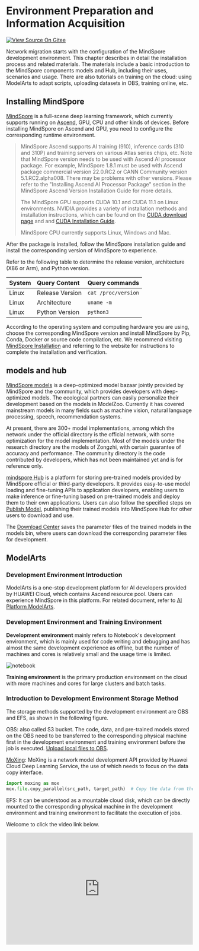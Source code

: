 # Environment Preparation and Information Acquisition

[![View Source On Gitee](https://mindspore-website.obs.cn-north-4.myhuaweicloud.com/website-images/r2.1/resource/_static/logo_source_en.png)](https://gitee.com/mindspore/docs/blob/r2.1/docs/mindspore/source_en/migration_guide/enveriment_preparation.md)

Network migration starts with the configuration of the MindSpore development environment. This chapter describes in detail the installation process and related materials. The materials include a basic introduction to the MindSpore components models and Hub, including their uses, scenarios and usage. There are also tutorials on training on the cloud: using ModelArts to adapt scripts, uploading datasets in OBS, training online, etc.

## Installing MindSpore

[MindSpore](https://www.mindspore.cn/tutorials/en/r2.1/beginner/introduction.html) is a full-scene deep learning framework, which currently supports running on [Ascend](https://e.huawei.com/cn/products/servers/ascend), GPU, CPU and other kinds of devices. Before installing MindSpore on Ascend and GPU, you need to configure the corresponding runtime environment.

> MindSpore Ascend supports AI training (910), inference cards (310 and 310P) and training servers on various Atlas series chips, etc. Note that MindSpore version needs to be used with Ascend AI processor package. For example, MindSpore 1.8.1 must be used with Ascend package commercial version 22.0.RC2 or CANN Community version 5.1.RC2.alpha008. There may be problems with other versions. Please refer to the "Installing Ascend AI Processor Package" section in the MindSpore Ascend Version Installation Guide for more details.
>
> The MindSpore GPU supports CUDA 10.1 and CUDA 11.1 on Linux environments. NVIDIA provides a variety of installation methods and installation instructions, which can be found on the [CUDA download page](https://developer.nvidia.com/cuda-toolkit-archive) and and [CUDA Installation Guide](https://docs.nvidia.com/cuda/cuda-installation-guide-linux/index.html).
>
> MindSpore CPU currently supports Linux, Windows and Mac.

After the package is installed, follow the MindSpore installation guide and install the corresponding version of MindSpore to experience.

Refer to the following table to determine the release version, architecture (X86 or Arm), and Python version.

|System|Query Content|Query commands|
|:----|:----|:----|
|Linux|Release Version| `cat /proc/version`|
|Linux|Architecture| `uname -m`|
|Linux|Python Version| `python3`|

According to the operating system and computing hardware you are using, choose the corresponding MindSpore version and install MindSpore by Pip, Conda, Docker or source code compilation, etc. We recommend visiting [MindSpore Installation](https://www.mindspore.cn/install/en) and referring to the website for instructions to complete the installation and verification.

## models and hub

[MindSpore models](https://gitee.com/mindspore/models) is a deep-optimized model bazaar jointly provided by MindSpore and the community, which provides developers with deep-optimized models. The ecological partners can easily personalize their development based on the models in ModelZoo. Currently it has covered mainstream models in many fields such as machine vision, natural language processing, speech, recommendation systems.

At present, there are 300+ model implementations, among which the network under the official directory is the official network, with some optimization for the model implementation. Most of the models under the research directory are the models of Zongzhi, with certain guarantee of accuracy and performance. The community directory is the code contributed by developers, which has not been maintained yet and is for reference only.

[mindspore Hub](https://www.mindspore.cn/resources/hub/en) is a platform for storing pre-trained models provided by MindSpore official or third-party developers. It provides easy-to-use model loading and fine-tuning APIs to application developers, enabling users to make inference or fine-tuning based on pre-trained models and deploy them to their own applications. Users can also follow the specified steps on [Publish Model](https://www.mindspore.cn/hub/docs/en/r1.9/publish_model.html), publishing their trained models into MindSpore Hub for other users to download and use.

The [Download Center](https://download.mindspore.cn/model_zoo/) saves the parameter files of the trained models in the models bin, where users can download the corresponding parameter files for development.

## ModelArts

### Development Environment Introduction

ModelArts is a one-stop development platform for AI developers provided by HUAWEI Cloud, which contains Ascend resource pool. Users can experience MindSpore in this platform. For related document, refer to [AI Platform ModelArts](https://support.huaweicloud.com/wtsnew-modelarts/index.html).

### Development Environment and Training Environment

**Development environment** mainly refers to Notebook's development environment, which is mainly used for code writing and debugging and has almost the same development experience as offline, but the number of machines and cores is relatively small and the usage time is limited.

![notebook](https://mindspore-website.obs.cn-north-4.myhuaweicloud.com/website-images/r2.1/docs/mindspore/source_zh_cn/migration_guide/images/modelart_notebook.png "Development environment")

**Training environment** is the primary production environment on the cloud with more machines and cores for large clusters and batch tasks.

### Introduction to Development Environment Storage Method

The storage methods supported by the development environment are OBS and EFS, as shown in the following figure.

OBS: also called S3 bucket. The code, data, and pre-trained models stored on the OBS need to be transferred to the corresponding physical machine first in the development environment and training environment before the job is executed. [Upload local files to OBS](https://bbs.huaweicloud.com/blogs/212453).

[MoXing](https://bbs.huaweicloud.com/blogs/101129): MoXing is a network model development API provided by Huawei Cloud Deep Learning Service, the use of which needs to focus on the data copy interface.

```python
import moxing as mox
mox.file.copy_parallel(src_path, target_path)  # Copy the data from the OBS bucket to the physical machine where it is actually executed or vice versa
```

EFS: It can be understood as a mountable cloud disk, which can be directly mounted to the corresponding physical machine in the development environment and training environment to facilitate the execution of jobs.

Welcome to click the video link below.

<div style="position: relative; padding: 30% 45%;">
<iframe style="position: absolute; width: 100%; height: 100%; left: 0; top: 0;" src="https://player.bilibili.com/player.html?aid=814612708&bvid=BV16G4y1a7A8&cid=805013543&page=1&high_quality=1&&danmaku=1" scrolling="no" border="0" frameborder="no" framespacing="0" allowfullscreen="true"></iframe>
</div>